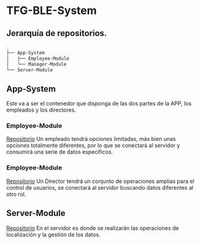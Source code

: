 # TFG-BLE-System

## Jerarquía de repositorios.
```bash
.
├── App-System
│   ├── Employee-Module
│   └── Manager-Module
└── Server-Module

```

## App-System
Este va a ser el contenedor que disponga de las dos partes de la APP, los empleados y los directores.

### Employee-Module
[Repositorio](http://github.com/naddiaz/BLE-App-Employee-Module)
Un empleado tendrá opciones limitadas, más bien unas opciones totalmente diferentes, por lo que se conectará al servidor y consumirá una serie de datos específicos.

### Employee-Module
[Repositorio](http://github.com/naddiaz/BLE-App-Manager-Module)
Un Director tendrá un conjunto de operaciones amplias para el control de usuarios, se conectará al servidor buscando datos diferentes al otro rol.

## Server-Module
[Repositorio](http://github.com/naddiaz/BLE-Server-Module)
En el servidor es donde se realizarán las operaciones de localización y la gestión de los datos.
